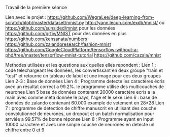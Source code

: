 Travail de la première séance

Lien avec le projet :
https://github.com/WegraLee/deep-learning-from-scratch/blob/master/dataset/mnist.py
http://yann.lecun.com/exdb/mnist/ ou
https://github.com/sunsided/mnist pour les données
https://github.com/grfiv/MNIST
pour des données en plus https://github.com/kensanata/numbers
https://github.com/zalandoresearch/fashion-mnist
https://github.com/GoogleCloudPlatform/tensorflow-without-a-phd/tree/master/tensorflow-mnist-tutorial
https://github.com/cazala/mnist

Methodes utilisées et les questions aux quelles elles repondent : 
Lien 1 : code telechargeant les données, les convertissant en deux groupe "train et "test" et retourne un tableau de label et une image pour ces deux groupes  
Lien 2-3 : Base de données 
Lien 4 : Programme detecte les caractères écris avec un résultat correct a 99.2%. le programme utilise des multicouches de neurones
Lien 5 base de données contenant 20000 caractère ecris a la main avec comme meta donnée le pays, l'age et le sexe
Lien 6 : base de données de zalando contenant 60.000 example de vetement en 28*28
Lien 7 : programme de detection de chiffre manuscrit en utilisant des couche convolutionnel de neurones, un dropout et un batch normalisation pour arrviée a 99.57% de bonne réponse
Lien 8 : Programme ayant en input 10000 caractere et avec  une simple couche de neurones en detecte un chiffre entre 0 et 9
